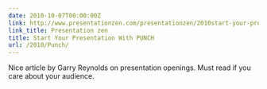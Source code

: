 ```yaml
---
date: 2010-10-07T00:00:00Z
link: http://www.presentationzen.com/presentationzen/2010start-your-presentation-with-punch.html
link_title: Presentation zen
title: Start Your Presentation With PUNCH
url: /2010/Punch/
---
```


Nice article by Garry Reynolds on presentation openings. Must read if you care about your audience.
